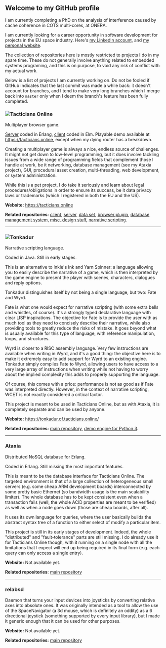 ## Welcome to my GitHub profile
I am currently completing a PhD on the analysis of interference caused by cache coherence in COTS multi-cores, at ONERA.

I am currently looking for a career opportunity in software development for projects in the EU space industry. Here's [my LinkedIn account](https://www.linkedin.com/in/nathana%C3%ABl-sensfelder-24485b1a1/), and [my personal website](https://noot-noot.org).

The collection of repositories here is mostly restricted to projects I do in my spare time. These do not generally involve anything related to embedded systems programing, and this is on purpose, to void any risk of conflict with my actual work.

Below is a list of projects I am currently working on. Do not be fooled if GitHub indicates that the last commit was made a while back: it doesn't account for branches, and I tend to make very long branches which I merge back into `master` only when I deem the branch's feature has been fully completed.

### ![Tacticians Online](https://noot-noot.org/to-logo.svg)
Multiplayer browser game.

[Server](https://github.com/nsensfel/tacticians-server) coded in Erlang, [client](https://github.com/nsensfel/tacticians-client) coded in Elm. Playable demo available at https://tacticians.online, except when my dying router has a breakdown.

Creating a multiplayer game is always a nice, endless source of challenges. It might not get down to low-level programming, but it does involve tackling issues from a wide range of programming fields that complement those I handle at work, be it networking, database management (see my Ataxia project), GUI, procedural asset creation, multi-threading, web development, or system administration.

While this is a pet project, I do take it seriously and learn about legal procedures/obligations in order to ensure its success, be it data privacy laws or trademarks (which I registered in both the EU and the US).

**Website:** https://tacticians.online

**Related repositories:** [client](https://github.com/nsensfel/tacticians-client), [server](https://github.com/nsensfel/tacticians-client), [data set](https://github.com/nsensfel/tacticians-data), [browser plugin](https://github.com/nsensfel/tacticians-extension), [database management system](https://github.com/nsensfel/ataxia), [misc. design stuff](https://github.com/nsensfel/tacticians-design), [narrative scripting](https://github.com/nsensfel/tonkadur).

____
### ![Tonkadur](https://tonkadur.of.tacticians.online/images/tonkadur_logo_black_as_path.svg)
Narrative scripting language.

Coded in Java. Still in early stages.

This is an alternative to Inkle's Ink and Yarn Spinner: a language allowing you to easily describe the narrative of a game, which is then interpreted by the game engine to present the player with scenes, characters, dialogues and reply options.

Tonkadur distinguishes itself by not being a single language, but two: Fate and Wyrd.

Fate is what one would expect for narrative scripting (with some extra bells and whistles, of course). It's a strongly typed declarative language with clear LISP inspirations. The objective for Fate is to provide the user with as much tool as they need to concisely describe their narrative, while also providing tools to greatly reduce the risks of mistake. It goes beyond what is usually available for this type of language, with reference manipulation, loops, and structures.

Wyrd is closer to a RISC assembly language. Very few instructions are available when writing in Wyrd, and it's a good thing: the objective here is to make it extremely easy to add support for Wyrd to an existing engine. Tonkadur simply compiles Fate to Wyrd, allowing users to have access to a very large array of instructions when writing while not having to worry about the implied complexity this adds to properly supporting the language.

Of course, this comes with a price: performance is not as good as if Fate was interpreted directly. However, in the context of narrative scripting, WCET is not exactly considered a critical factor.

This project is meant to be used in Tacticians Online, but as with Ataxia, it is completely separate and can be used by anyone.

**Website:** https://tonkadur.of.tacticians.online/

**Related repositories:** [main repository](https://github.com/nsensfel/tonkadur), [demo engine for Python 3](https://github.com/nsensfel/tonkadur-python-interpreter).

____
### Ataxia
Distributed NoSQL database for Erlang.

Coded in Erlang. Still missing the most important features.

This is meant to be the database interface for Tacticians Online. The targeted environment is that of a large collection of heterogeneous small servers (e.g. some cheap ARM development boards) interconnected by some pretty basic Ethernet (so bandwidth usage is the main scalability limiter). The whole database has to be kept consistent even when a transaction fails (well, the whole ACID properties are meant to be verified) as well as when a node goes down (those are cheap boards, after all).

It uses its own language for queries, where the user basically builds the abstract syntax tree of a function to either select of modify a particular item.

This project is still in its early stages of development. Indeed, the whole "distributed" and "fault-tolerance" parts are still missing. I do already use it for Tacticians Online though, with it running on a single node with all the limitations that I expect will end up being required in its final form (e.g. each query can only access a single entry).

**Website:** Not available yet.

**Related repositories:** [main repository](https://github.com/nsensfel/ataxia)

____
### relabsd

Daemon that turns your input devices into joysticks by converting relative axes into absolute ones.
It was originally intended as a tool to allow the use of the SpaceNavigator (a 3d mouse, which is definitely an oddity) as a 6 directional joystick (something supported by every input library), but I made it generic enough that it can be used for other purposes.

**Website:** Not available yet.

**Related repositories:** [main repository](https://github.com/nsensfel/relabsd)

